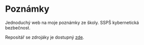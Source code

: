 # Poznámky

Jednoduchý web na moje poznámky ze školy. SSPŠ kybernetická bezbečnost.

Repositář se zdrojáky je dostupný [zde](https://github.com/danbulant/notes).